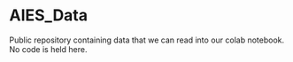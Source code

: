 # AIES_Data

Public repository containing data that we can read into our colab notebook. No code is held here.
